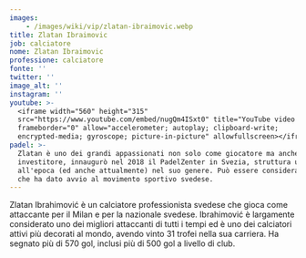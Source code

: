 ```yaml
---
images:
    - /images/wiki/vip/zlatan-ibraimovic.webp
title: Zlatan Ibraimovic
job: calciatore
nome: Zlatan Ibraimovic
professione: calciatore
fonte: ''
twitter: ''
image_alt: ''
instagram: ''
youtube: >-
  <iframe width="560" height="315"
  src="https://www.youtube.com/embed/nugQm4ISxt0" title="YouTube video player"
  frameborder="0" allow="accelerometer; autoplay; clipboard-write;
  encrypted-media; gyroscope; picture-in-picture" allowfullscreen></iframe>
padel: >-
  Zlatan è uno dei grandi appassionati non solo come giocatore ma anche come
  investitore, innaugurò nel 2018 il PadelZenter in Svezia, struttura unica
  all'epoca (ed anche attualmente) nel suo genere. Può essere considerato colui
  che ha dato avvio al movimento sportivo svedese.
---
```

Zlatan Ibrahimović è un calciatore professionista svedese che gioca come attaccante per il Milan e per la nazionale svedese. Ibrahimović è largamente considerato uno dei migliori attaccanti di tutti i tempi ed è uno dei calciatori attivi più decorati al mondo, avendo vinto 31 trofei nella sua carriera. Ha segnato più di 570 gol, inclusi più di 500 gol a livello di club.